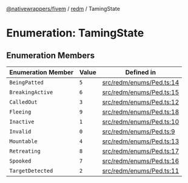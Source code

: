 [@nativewrappers/fivem](../../README.md) / [redm](../README.md) / TamingState

# Enumeration: TamingState

## Enumeration Members

| Enumeration Member | Value | Defined in |
| ------ | ------ | ------ |
| `BeingPatted` | `5` | [src/redm/enums/Ped.ts:14](https://github.com/nativewrappers/fivem/blob/2d4fa96d0a81695a673fe4c595d3abfefbf554a5/src/redm/enums/Ped.ts#L14) |
| `BreakingActive` | `6` | [src/redm/enums/Ped.ts:15](https://github.com/nativewrappers/fivem/blob/2d4fa96d0a81695a673fe4c595d3abfefbf554a5/src/redm/enums/Ped.ts#L15) |
| `CalledOut` | `3` | [src/redm/enums/Ped.ts:12](https://github.com/nativewrappers/fivem/blob/2d4fa96d0a81695a673fe4c595d3abfefbf554a5/src/redm/enums/Ped.ts#L12) |
| `Fleeing` | `9` | [src/redm/enums/Ped.ts:18](https://github.com/nativewrappers/fivem/blob/2d4fa96d0a81695a673fe4c595d3abfefbf554a5/src/redm/enums/Ped.ts#L18) |
| `Inactive` | `1` | [src/redm/enums/Ped.ts:10](https://github.com/nativewrappers/fivem/blob/2d4fa96d0a81695a673fe4c595d3abfefbf554a5/src/redm/enums/Ped.ts#L10) |
| `Invalid` | `0` | [src/redm/enums/Ped.ts:9](https://github.com/nativewrappers/fivem/blob/2d4fa96d0a81695a673fe4c595d3abfefbf554a5/src/redm/enums/Ped.ts#L9) |
| `Mountable` | `4` | [src/redm/enums/Ped.ts:13](https://github.com/nativewrappers/fivem/blob/2d4fa96d0a81695a673fe4c595d3abfefbf554a5/src/redm/enums/Ped.ts#L13) |
| `Retreating` | `8` | [src/redm/enums/Ped.ts:17](https://github.com/nativewrappers/fivem/blob/2d4fa96d0a81695a673fe4c595d3abfefbf554a5/src/redm/enums/Ped.ts#L17) |
| `Spooked` | `7` | [src/redm/enums/Ped.ts:16](https://github.com/nativewrappers/fivem/blob/2d4fa96d0a81695a673fe4c595d3abfefbf554a5/src/redm/enums/Ped.ts#L16) |
| `TargetDetected` | `2` | [src/redm/enums/Ped.ts:11](https://github.com/nativewrappers/fivem/blob/2d4fa96d0a81695a673fe4c595d3abfefbf554a5/src/redm/enums/Ped.ts#L11) |
